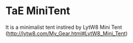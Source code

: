 # TaE MiniTent
It is a minimalist tent instired by LytW8 Mini Tent (http://lytw8.com/My_Gear.html#LytW8_Mini_Tent)
